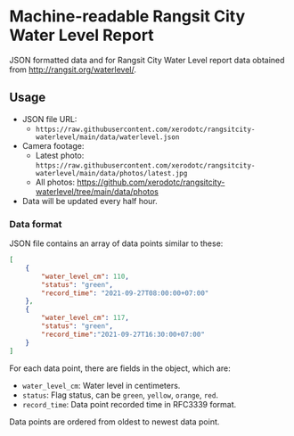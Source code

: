 # Machine-readable Rangsit City Water Level Report

JSON formatted data and  for Rangsit City Water Level report data obtained from http://rangsit.org/waterlevel/.

## Usage

* JSON file URL:
    * `https://raw.githubusercontent.com/xerodotc/rangsitcity-waterlevel/main/data/waterlevel.json`
* Camera footage:
    * Latest photo: `https://raw.githubusercontent.com/xerodotc/rangsitcity-waterlevel/main/data/photos/latest.jpg`
    * All photos: https://github.com/xerodotc/rangsitcity-waterlevel/tree/main/data/photos
* Data will be updated every half hour.

### Data format

JSON file contains an array of data points similar to these:
```json
[
    {
        "water_level_cm": 110,
        "status": "green",
        "record_time": "2021-09-27T08:00:00+07:00"
    },
    {
        "water_level_cm": 117,
        "status": "green",
        "record_time":"2021-09-27T16:30:00+07:00"
    }
]
```

For each data point, there are fields in the object, which are:
* `water_level_cm`: Water level in centimeters.
* `status`: Flag status, can be `green`, `yellow`, `orange`, `red`.
* `record_time`: Data point recorded time in RFC3339 format.

Data points are ordered from oldest to newest data point.
